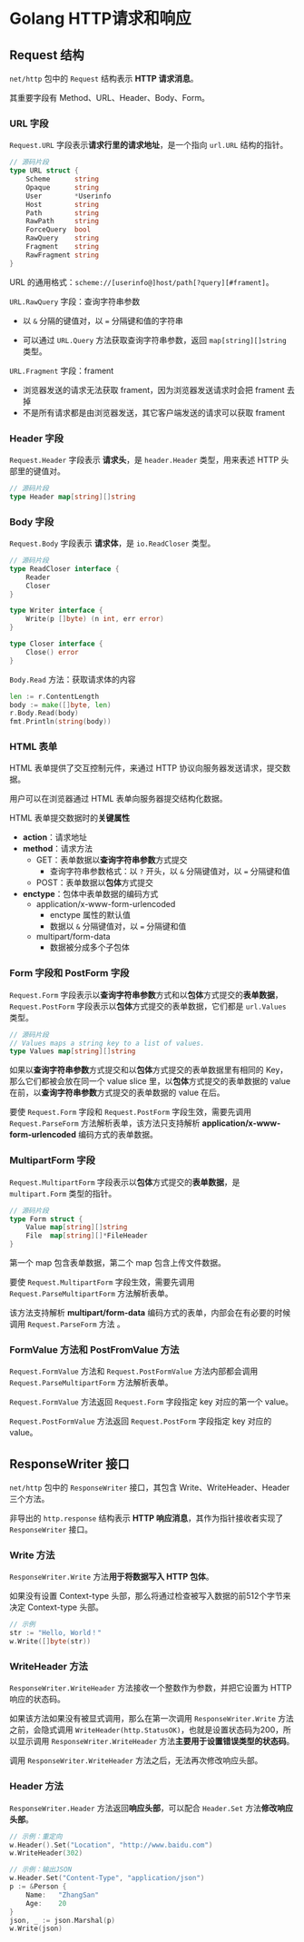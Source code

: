 # Golang HTTP请求和响应

## Request 结构

`net/http` 包中的 `Request` 结构表示 **HTTP 请求消息**。

其重要字段有 Method、URL、Header、Body、Form。



### URL 字段

`Request.URL` 字段表示**请求行里的请求地址**，是一个指向 `url.URL` 结构的指针。

```go
// 源码片段
type URL struct {
	Scheme      string
	Opaque      string
	User        *Userinfo
	Host        string
	Path        string
	RawPath     string
	ForceQuery  bool
	RawQuery    string
	Fragment    string
	RawFragment string
}
```



URL 的通用格式：`scheme://[userinfo@]host/path[?query][#frament]`。

`URL.RawQuery` 字段：查询字符串参数

- 以 `&` 分隔的键值对，以 `=` 分隔键和值的字符串

- 可以通过 `URL.Query` 方法获取查询字符串参数，返回 `map[string][]string` 类型。

`URL.Fragment` 字段：frament

- 浏览器发送的请求无法获取 frament，因为浏览器发送请求时会把 frament 去掉
- 不是所有请求都是由浏览器发送，其它客户端发送的请求可以获取 frament



### Header 字段

`Request.Header` 字段表示 **请求头**，是 `header.Header` 类型，用来表述 HTTP 头部里的键值对。

```go
// 源码片段
type Header map[string][]string
```



### Body 字段

`Request.Body` 字段表示 **请求体**，是 `io.ReadCloser` 类型。

```go
// 源码片段
type ReadCloser interface {
	Reader
	Closer
}

type Writer interface {
	Write(p []byte) (n int, err error)
}

type Closer interface {
	Close() error
}
```



`Body.Read` 方法：获取请求体的内容

```go
len := r.ContentLength
body := make([]byte, len)
r.Body.Read(body)
fmt.Println(string(body))
```



### HTML 表单

HTML 表单提供了交互控制元件，来通过 HTTP 协议向服务器发送请求，提交数据。

用户可以在浏览器通过 HTML 表单向服务器提交结构化数据。

HTML 表单提交数据时的**关键属性**

- **action**：请求地址
- **method**：请求方法
  - GET：表单数据以**查询字符串参数**方式提交
    - 查询字符串参数格式：以 `?` 开头，以 `&` 分隔键值对，以 `=` 分隔键和值
  - POST：表单数据以**包体**方式提交
- **enctype**：包体中表单数据的编码方式
  - application/x-www-form-urlencoded
    - enctype 属性的默认值
    - 数据以 `&` 分隔键值对，以 `=` 分隔键和值
  - multipart/form-data
    - 数据被分成多个子包体



### Form 字段和 PostForm 字段

`Request.Form` 字段表示以**查询字符串参数**方式和以**包体**方式提交的**表单数据**，`Request.PostForm` 字段表示以**包体**方式提交的表单数据，它们都是 `url.Values` 类型。

```go
// 源码片段
// Values maps a string key to a list of values.
type Values map[string][]string
```



如果以**查询字符串参数**方式提交和以**包体**方式提交的表单数据里有相同的 Key，那么它们都被会放在同一个 value slice 里，以**包体**方式提交的表单数据的 value 在前，以**查询字符串参数**方式提交的表单数据的 value 在后。

要使 `Request.Form` 字段和 `Request.PostForm` 字段生效，需要先调用 `Request.ParseForm` 方法解析表单，该方法只支持解析 **application/x-www-form-urlencoded** 编码方式的表单数据。



### MultipartForm 字段

`Request.MultipartForm` 字段表示以**包体**方式提交的**表单数据**，是 `multipart.Form` 类型的指针。

```go
// 源码片段
type Form struct {
	Value map[string][]string
	File  map[string][]*FileHeader
}
```



第一个 map 包含表单数据，第二个 map 包含上传文件数据。

要使 `Request.MultipartForm` 字段生效，需要先调用 `Request.ParseMultipartForm` 方法解析表单。

该方法支持解析 **multipart/form-data** 编码方式的表单，内部会在有必要的时候调用 `Request.ParseForm` 方法 。



### FormValue 方法和 PostFromValue 方法

`Request.FormValue` 方法和 `Request.PostFormValue` 方法内部都会调用 `Request.ParseMultipartForm` 方法解析表单。

`Request.FormValue` 方法返回 `Request.Form` 字段指定 key 对应的第一个 value。

`Request.PostFormValue` 方法返回 `Request.PostForm` 字段指定 key 对应的 value。



## ResponseWriter 接口

`net/http` 包中的 `ResponseWriter` 接口，其包含 Write、WriteHeader、Header 三个方法。

非导出的 `http.response` 结构表示 **HTTP 响应消息**，其作为指针接收者实现了`ResponseWriter` 接口。



### Write 方法

`ResponseWriter.Write` 方法**用于将数据写入 HTTP 包体**。

如果没有设置 Context-type 头部，那么将通过检查被写入数据的前512个字节来决定 Context-type 头部。

```go
// 示例
str := "Hello, World！"
w.Write([]byte(str))
```



### WriteHeader 方法

`ResponseWriter.WriteHeader` 方法接收一个整数作为参数，并把它设置为 HTTP 响应的状态码。

如果该方法如果没有被显式调用，那么在第一次调用 `ResponseWriter.Write` 方法之前，会隐式调用 `WriteHeader(http.StatusOK)`，也就是设置状态码为200，所以显示调用 `ResponseWriter.WriteHeader` 方法**主要用于设置错误类型的状态码**。

调用 `ResponseWriter.WriteHeader` 方法之后，无法再次修改响应头部。



### Header 方法

`ResponseWriter.Header` 方法返回**响应头部**，可以配合 `Header.Set` 方法**修改响应头部**。

```go
// 示例：重定向
w.Header().Set("Location", "http://www.baidu.com")
w.WriteHeader(302)
```

```go
// 示例：输出JSON
w.Header.Set("Content-Type", "application/json")
p := &Person {
    Name:	"ZhangSan"
    Age:	20
}
json, _ := json.Marshal(p)
w.Write(json)
```


